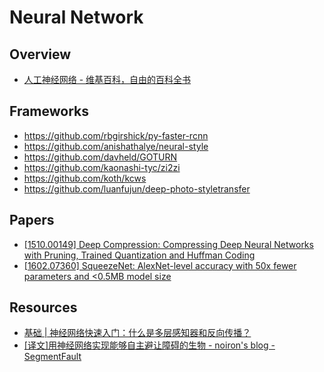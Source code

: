 # Neural Network


## Overview

- [人工神经网络 - 维基百科，自由的百科全书](https://zh.wikipedia.org/wiki/%E4%BA%BA%E5%B7%A5%E7%A5%9E%E7%BB%8F%E7%BD%91%E7%BB%9C)


## Frameworks

- https://github.com/rbgirshick/py-faster-rcnn
- https://github.com/anishathalye/neural-style
- https://github.com/davheld/GOTURN
- https://github.com/kaonashi-tyc/zi2zi
- https://github.com/koth/kcws
- https://github.com/luanfujun/deep-photo-styletransfer


## Papers

- [[1510.00149] Deep Compression: Compressing Deep Neural Networks with Pruning, Trained Quantization and Huffman Coding](https://arxiv.org/abs/1510.00149)
- [[1602.07360] SqueezeNet: AlexNet-level accuracy with 50x fewer parameters and &lt;0.5MB model size](https://arxiv.org/abs/1602.07360)


## Resources

- [基础 | 神经网络快速入门：什么是多层感知器和反向传播？](http://mp.weixin.qq.com/s?__biz=MzA3MzI4MjgzMw==&mid=2650720758&idx=1&sn=3004c425e0d427f4900a182d74bed31d)
- [[译文]用神经网络实现能够自主避让障碍的生物 - noiron's blog - SegmentFault](https://segmentfault.com/a/1190000004524085)

